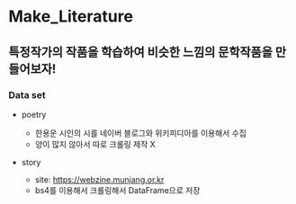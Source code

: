# Make_Literature
## 특정작가의 작품을 학습하여 비슷한 느낌의 문학작품을 만들어보자!


### Data set 
- poetry
  - 한용운 시인의 시를 네이버 블로그와 위키피디아를 이용해서 수집 
  - 양이 많지 않아서 따로 크롤링 제작 X

- story
  - site: https://webzine.munjang.or.kr
  - bs4를 이용해서 크롤링해서 DataFrame으로 저장



